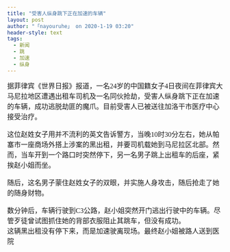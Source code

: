 ```yaml
---
title: "受害人纵身跳下正在加速的车辆"
layout: post
author: "「nayouruhe」 on 2020-1-19 03:20"
header-style: text
tags:
  - 新闻
  - 跳
  - 加速
  - 纵身
---
```


<head></head>
<body>
 <font face="微软雅黑"><font style="font-size:16px">据菲律宾《世界日报》报道，一名24岁的中国籍女子4日夜间在菲律宾大马尼拉地区遭遇出租车司机及一名同伙抢劫，受害人纵身跳下正在加速的车辆，成功逃脱劫匪的魔爪。目前受害人已被送往加洛干市医疗中心接受治疗。</font></font>
 <br> 
 <br> 
 <font face="微软雅黑"><font style="font-size:16px">这位赵姓女子用并不流利的英文告诉警方，当晚10时30分左右，她从帕塞市一座商场外搭上涉案的黑出租，并要司机载她到马尼拉区北部。然而，当车开到一个路口时突然停下，另一名男子跳上出租车的后座，紧挨赵小姐而坐。</font></font>
 <br> 
 <br> 
 <font face="微软雅黑"><font style="font-size:16px">随后，这名男子蒙住赵姓女子的双眼，并实施人身攻击，随后抢走了她的随身财物。</font></font>
 <br> 
 <br> 
 <font face="微软雅黑"><font style="font-size:16px">数分钟后，车辆行驶到C3公路，赵小姐突然开门逃出行驶中的车辆。尽管歹徒曾试图抓住她的背部衣服阻止其跳车，但没有成功。</font></font>
 <br> 
 <font face="微软雅黑"><font style="font-size:16px">这辆黑出租没有停下来，而是加速驶离现场。最终赵小姐被路人送到医院</font></font>
 <br>
</body>


